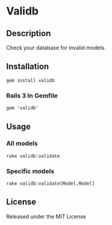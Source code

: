 # Validb

## Description

Check your database for invalid models.

## Installation
    gem install validb

### Rails 3 In Gemfile

    gem 'validb'

## Usage

### All models
    rake validb:validate 

### Specific models
    rake validb:validate[Model,Model]

## License
Released under the MIT License
